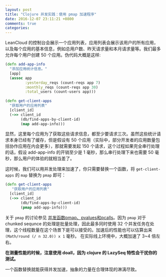 ```yaml
---
layout: post
title: "Clojure 并发实践：使用 pmap 加速程序"
date: 2016-12-07 23:11:21 +0800
comments: true
categories: 
---
```


LeanCloud 的控制台会展示一个应用列表，应用列表会展示该用户的所有应用，以及每个应用的基本信息，例如总用户数、昨天请求量和本月请求量等。我们最多允许每个用户创建 50 个应用。伪代码大概是这样:

```clojure
(defn add-app-info 
  "添加应用统计信息。"
  [app]
  (assoc app
         :yesterday_reqs (count-reqs app 7)
         :monthly_reqs (count-reqs app 30)
         :total_users (count-users app)))
         
(defn get-client-apps 
  "获取用户的应用列表"
  [client_id]
  (->> client_id
       (db/find-apps-by-client-id)
       (map add-app-info)))
```

显然，这里每个应用为了获取这些请求信息，都至少要请求三次。虽然这些统计请求本身已经有了缓存，但是假设有 50 个应用（实际中，部分开发者的应用数量包括协作应用在内会更多），那就需要发起 150 个请求，这个过程如果完全串行处理的话，假设 add-app-info 的开销至少是 1 毫秒，那么串行处理下来也需要 50 毫秒，那么用户的体验的就相当差了。

这时候，我们可以用并发处理来加速了，你只需要替换一个函数，将 `get-client-apps` 的 `map` 替换为 `pmap` 即可：

```clojure
(defn get-client-apps 
   "获取用户的应用列表"
  [client_id]
  (->> client_id
       (db/find-apps-by-client-id)
       (pmap add-app-info)))
```

关于 `pmap` 的讨论参见 [并发函数pmap、pvalues和pcalls](http://wiki.fnil.net/index.php?title=Clojure%E5%B9%B6%E5%8F%91#.E5.B9.B6.E5.8F.91.E5.87.BD.E6.95.B0pmap.E3.80.81pvalues.E5.92.8Cpcalls)。因为 `pmap` 对于 chunked sequnce 的处理是批量处理，因此最多同时使用 32 个并发任务在处理，这个线程数量在这个场景下是可以接受的。加速后的性能也可以估算出来 `(Math/round (/ n 32.0)) x 1` 毫秒。 在实际线上环境中，大概加速了 3~4 倍左右。

**在测量性能的时候，注意使用 doall，因为 clojure 的 LazySeq 特性会干扰你的测试。**

一个函数替换就能获得并发加速，抽象的力量在合理体现的淋漓尽致。


 



